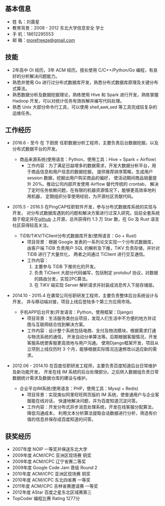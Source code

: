 
## 基本信息
- 姓    名：刘晨星
- 教育背景：2008 - 2012 东北大学信息安全 学士
- 手    机：18612295553
- 邮    箱：morefreeze@gmail.com

## 技能
- 2年高中 OI 经历，3年 ACM 经历。擅长使用 C/C++/Python/Go 编程，有良好的分析解决问题能力。
- 熟悉并使用 Go 进行过分布式数据库开发，熟悉分布式数据库原理及关键分布式算法。
- 熟悉数据分析及数据挖掘理论，熟练使用 Hive 和 Spark 进行开发，熟练掌握 Hadoop 开发，可以对统计任务有效拆解并编写代码处理。
- 熟悉 Unix 大部分命令行工具，可以使用 shell,awk,sed 等工具完成较复杂的运维任务。

## 工作经历
- 2016.6 - 至今 在 下厨房 任职数据分析工程师，主要负责后台数据挖掘，以及分布式数据平台的开发。
  - 商品来源系统(使用语言：Python，使用工具：Hive + Spark + Airflow)
    - 工作内容：为了满足日益增多的数据需求，开发大数据分析平台，用于商品信息和用户信息的数据挖掘，
    提供推荐排序策略，生成用户 session 数据，挖掘出用户购买商品的偏好，
    使活动期间商品销量提升 20%。推动公司内部开发使用 Airflow 替代传统的 crontab，
    解决了定时任务依赖问题，在有限的机器资源情况下，能够更高效率地利用机器，
    定期组织分享使用经验，为开源社区贡献代码。

- 2015.5 - 2016.5  在PingCAP任职软件开发，参与分布式数据库系统的实现与开发，
对分布式数据库遇到的问题和解决方案进行过深入研究。目前全套系统趋于稳定并在[github](https://github.com/pingcap/)
上开源，总共获得约 1.3 万 Star 数，在 Go 及 Rust 语言社区获得较高关注。
  - TiDB/TiKV/TiClient分布式数据库开发(使用语言：Go + Rust)
    - 项目背景：根据 Google 发表的一系列论文实现一个分布式数据库，
    由客户端 TiDB 负责用户 SQL 的解析及下推，TiKV 负责存储，并针对 TiDB 进行了大量优化，
    两者之间通过 TiClient 进行交互通信。
    - 工作内容：
      1. 主要参与 TiDB 下推优化的开发。
      2. 负责 TiClient 大部分代码编写，包括制定 protobuf 协议，对数据的路由分发，实现2PC算法。
      3. 在 TiKV 端实现 Server 解析请求并封装成消息传入下层存储层。

- 2014.10 - 2015.4  在袭常公司任职研发工程师，主要负责整体后台系统设计与开发，
并与移动端对接，项目上线后登陆多个第三方应用市场。
  - 手机APP后台开发(开发语言：Python，使用框架：Django)
    - 项目背景：生活服务类创业项目，发现人们生活中不方便的地方并试图与互联网结合找到解决方案。
    - 工作内容：设计整个系统包括电商、支付及物流模块，根据需求打通与物流系统的通信，
    开发自动分单算法等。后期根据客服情况，开发客服系统使客服更高效地与用户沟通。
    使用Django框架开发，项目从立项到上线仅历时 3 个月，能够根据实际情况迅速修改以适应新的需求。

- 2012.06 - 2014.10 在百度任职研发工程师，主要负责百度知道后台日常维护及新功能开发，
开发在线 IM 系统的后台处理部分。之后转入数据组负责日常数据统计需求及数据仓库的建设与维护。
  - 企业平台IM系统(使用语言：PHP，使用工具：Mysql + Redis)
    - 项目背景：实现类似阿里旺旺网页版的 IM 系统，使普通用户与企业客服能在线对话，
    快速地解决问题，并为百度知道沉淀问答。
    - 工作内容：开发分布式异步消息处理系统，开发在线客服分配算法，降低沟通成本，
    利用文本分析算法提取会话数据进行分析，筛选有价值的信息并保存成百度知道的问答。


## 获奖经历
- 2007年度 NOIP 一等奖并保送东北大学
- 2009年度 ACM/ICPC 亚洲区现场赛 铜奖
- 2009年度 ACM/ICPC 辽宁省赛二等奖
- 2009年度 Google Code Jam 晋级 Round 2
- 2010年度 ACM/ICPC 亚洲区现场赛 铜奖
- 2010年度 ACM/ICPC 东北四省赛 一等奖
- 2011年度 ACM/ICPC 吉林省赛邀请赛 一等奖
- 2012年度 AStar 百度之星东北区域赛第三
- TopCoder 编程比赛 Rating 1277分


